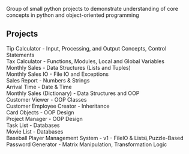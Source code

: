 Group of small python projects to demonstrate understanding of core concepts in python and object-oriented programming

## Projects
Tip Calculator - Input, Processing, and Output Concepts, Control Statements\
Tax Calculator - Functions, Modules, Local and Global Variables\
Monthly Sales - Data Structures (Lists and Tuples)\
Monthly Sales IO - File IO and Exceptions\
Sales Report - Numbers & Strings\
Arrival Time - Date & Time\
Monthly Sales (Dictionary) - Data Structures and OOP\
Customer Viewer - OOP Classes\
Customer Employee Creator - Inheritance\
Card Objects - OOP Design\
Project Manager - OOP Design\
Task List - Databases\
Movie List - Databases\
Baseball Player Management System - v1 - FileIO & Lists\ <!-- v2 - FileIO & Dictionaries, v3 - OOP & Classes, 3-Tier, v4 - OOP & Databases, 3-Tier -->
Puzzle-Based Password Generator - Matrix Manipulation, Transformation Logic
